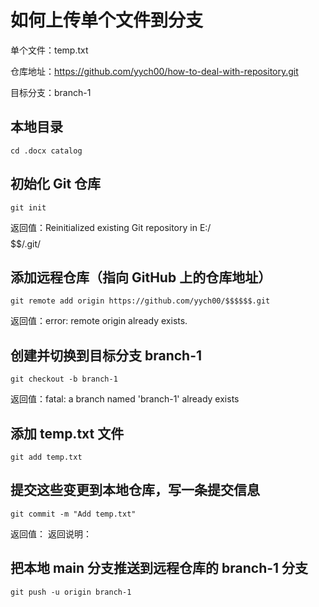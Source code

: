 # 如何上传单个文件到分支
单个文件：temp.txt

仓库地址：https://github.com/yych00/how-to-deal-with-repository.git

目标分支：branch-1

## 本地目录
    cd .docx catalog

## 初始化 Git 仓库
    git init
返回值：Reinitialized existing Git repository in E:/$$$$$$/.git/
  
## 添加远程仓库（指向 GitHub 上的仓库地址）
    git remote add origin https://github.com/yych00/$$$$$$.git
返回值：error: remote origin already exists.

## 创建并切换到目标分支 branch-1
    git checkout -b branch-1
返回值：fatal: a branch named 'branch-1' already exists

## 添加 temp.txt 文件
    git add temp.txt

## 提交这些变更到本地仓库，写一条提交信息
    git commit -m "Add temp.txt"
返回值：
返回说明：

## 把本地 main 分支推送到远程仓库的 branch-1 分支
    git push -u origin branch-1


